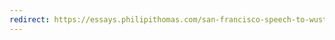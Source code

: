 ```yaml
---
redirect: https://essays.philipithomas.com/san-francisco-speech-to-wustl-alumni-de40df3fdb9d#.byyzmrswh
---
```


